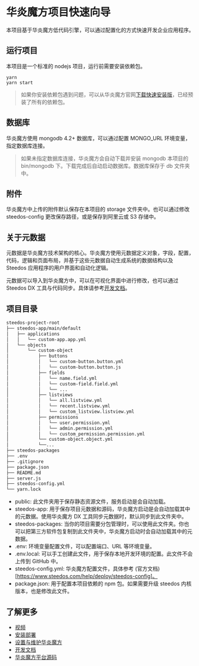 # 华炎魔方项目快速向导

本项目基于华炎魔方低代码引擎，可以通过配置化的方式快速开发企业应用程序。

## 运行项目

本项目是一个标准的 nodejs 项目，运行前需要安装依赖包。

```
yarn
yarn start
```

> 如果你安装依赖包遇到问题，可以从华炎魔方官网[下载快速安装版](https://www.steedos.com/help/deploy/)，已经预装了所有的依赖包。

## 数据库

华炎魔方使用 mongodb 4.2+ 数据库，可以通过配置 MONGO_URL 环境变量，指定数据库连接。

> 如果未指定数据库连接，华炎魔方会自动下载并安装 mongodb 本项目的 bin/mongodb 下。下载完成后自动启动数据库。数据库保存于 db 文件夹中。

## 附件

华炎魔方中上传的附件默认保存在本项目的 storage 文件夹中。也可以通过修改 steedos-config 更改保存路径，或是保存到阿里云或 S3 存储中。

## 关于元数据

元数据是华炎魔方技术架构的核心。华炎魔方使用元数据定义对象，字段，配置，代码，逻辑和页面布局，并基于这些元数据自动生成系统的数据结构以及 Steedos 应用程序的用户界面和自动化逻辑。

元数据可以导入到华炎魔方中，可以在可视化界面中进行修改，也可以通过 Steedos DX 工具与代码同步。具体请参考[开发文档](https://www.steedos.com/developer)。

## 项目目录

```sh
steedos-project-root
├── steedos-app/main/default
│   ├── applications
│   │   └── custom-app.app.yml
│   └── objects
│       └── custom-object
│           ├── buttons
│           │   └── custom-button.button.yml
│           │   └── custom-button.button.js
│           ├── fields
│           │   └── name.field.yml
│           │   └── custom-field.field.yml
│           │   └── ...
│           ├── listviews
│           │   └── all.listview.yml
│           │   └── recent.listview.yml
│           │   └── custom_listview.listview.yml
│           ├── permissions
│           │   └── user.permission.yml
│           │   └── admin.permission.yml
│           │   └── custom_permission.permission.yml
│           └── custom-object.object.yml
│           └──...
├── steedos-packages
├── .env
├── .gitignore
├── package.json
├── README.md
├── server.js
├── steedos-config.yml
└── yarn.lock
```

- public: 此文件夹用于保存静态资源文件，服务启动是会自动加载。
- steedos-app: 用于保存项目元数据和源码，华炎魔方启动是会自动加载其中的元数据。使用华炎魔方 DX 工具同步元数据时，默认同步到此文件夹中。
- steedos-packages: 当你的项目需要分包管理时，可以使用此文件夹。你也可以把第三方软件包复制到此文件夹中，华炎魔方启动时会自动加载其中的元数据。
- .env: 环境变量配置文件，可以配置端口、URL 等环境变量。
- .env.local: 可以手工创建此文件，用于保存本地开发环境的配置。此文件不会上传到 GitHub 中。
- steedos-config.yml: 华炎魔方配置文件，具体参考 (官方文档)[https://www.steedos.com/help/deploy/steedos-config]。
- package.json: 用于配置本项目依赖的 npm 包。如果需要升级 steedos 内核版本，也是修改此文件。

## 了解更多

- [视频](https://www.steedos.com/videos/)
- [安装部署](https://www.steedos.com/help/deploy/)
- [设置与维护华炎魔方](https://www.steedos.com/help/admin)
- [开发文档](https://www.steedos.com/developer)
- [华炎魔方平台源码](https://github.com/steedos/steedos-platform/)
